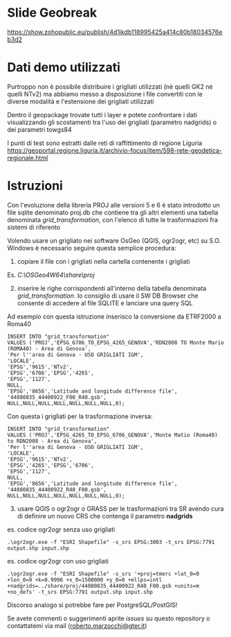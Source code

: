 # Slide Geobreak

https://show.zohopublic.eu/publish/4d1ikdb118995425a414c80b18034576eb3d2


# Dati demo utilizzati 

Purtroppo non è possibile distribuire i grigliati utilizzati (nè quelli GK2 nè quelli NTv2) ma abbiamo messo a disposizione i file convertiti con le diverse modalità e l'estensione dei grigliati utilizzati

Dentro il geopackage trovate tutti i layer e potete confrontare i dati visualizzando gli scostamenti tra l'uso dei grigliati (parametro nadgrids) o dei parametri towgs84

I punti di test sono estratti dalle reti di raffittimento di regione Liguria
https://geoportal.regione.liguria.it/archivio-focus/item/598-rete-geodetica-regionale.html

# Istruzioni

Con l'evoluzione della libreria PROJ alle versioni 5 e 6 è stato introdotto un file sqlite denominato proj.db che contiene tra gli altri elementi una tabella denominata *grid_transformation*, con l'elenco di tutte le trasformazioni fra sistemi di riferento

Volendo usare un grigliato nei software OsGeo (QGIS, ogr2ogr, etc) su S.O. Windows è necessario seguire questa semplice procedura: 

1) copiare il file con i grigliati nella cartella contenente i grigliati 

Es. *C:\OSGeo4W64\share\proj*

2) inserire le righe corrispondenti all'interno della tabella denominata *grid_transformation*. Io consiglio di usare il SW DB Browser che consente di accedere al file SQLITE e lanciare una query SQL

Ad esempio con questa istruzione inserisco la conversione da ETRF2000 a Roma40

```
INSERT INTO "grid_transformation"
VALUES ('PROJ','EPSG_6706_TO_EPSG_4265_GENOVA','RDN2008 TO Monte Mario (ROMA40) - Area di Genova',
'Per l''area di Genova - USO GRIGLIATI IGM',
'LOCALE',
'EPSG','9615','NTv2',
'EPSG','6706','EPSG','4265',
'EPSG','1127', 
NULL,
'EPSG','8656','Latitude and longitude difference file',
'44080835_44400922_F00_R40.gsb',
NULL,NULL,NULL,NULL,NULL,NULL,NULL,0);
```

Con questa i grigliati per la trasformazione inversa:

```
INSERT INTO "grid_transformation"
VALUES ('PROJ','EPSG_4265_TO_EPSG_6706_GENOVA','Monte Matio (Roma40) to RDN2008 - Area di Genova',
'Per l''area di Genova - USO GRIGLIATI IGM',
'LOCALE',
'EPSG','9615','NTv2',
'EPSG','4265','EPSG','6706',
'EPSG','1127', 
NULL,
'EPSG','8656','Latitude and longitude difference file',
'44080835_44400922_R40_F00.gsb',
NULL,NULL,NULL,NULL,NULL,NULL,NULL,0);
```

3) usare QGIS o ogr2ogr o GRASS per le trasformazioni tra SR avendo cura di definire un nuovo CRS che contenga il parametro **nadgrids**

es. codice ogr2ogr senza uso grigliati

```
.\ogr2ogr.exe -f "ESRI Shapefile" -s_srs EPSG:3003 -t_srs EPSG:7791 output.shp input.shp
```

es. codice ogr2ogr con uso grigliati

```
.\ogr2ogr.exe -f "ESRI Shapefile" -s_srs '+proj=tmerc +lat_0=0 +lon_0=9 +k=0.9996 +x_0=1500000 +y_0=0 +ellps=intl +nadgrids=../share/proj/44080835_44400922_R40_F00.gsb +units=m +no_defs' -t_srs EPSG:7791 output.shp input.shp
```



Discorso analogo si potrebbe fare per PostgreSQL/PostGIS!

Se avete commenti o suggerimenti aprite *issues* su questo repository o contattatemi via mail (roberto.marzocchi@gter.it)





